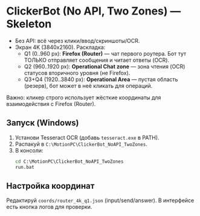 # ClickerBot (No API, Two Zones) — Skeleton

- Без API: всё через клики/ввод/скриншоты/ОCR.
- Экран 4K (3840x2160). Раскладка:
  - Q1 (0..960 px): **Firefox (Router)** — чат первого роутера. Бот тут ТОЛЬКО отправляет сообщения и читает ответы (OCR).
  - Q2 (960..1920 px): **Operational Chat zone** — зона чтения (OCR) статусов вторичного уровня (не Firefox).
  - Q3+Q4 (1920..3840 px): **Operational Area** — пустая область (резерв), бот может в неё кликать для операций.

Важно: кликер строго использует жёсткие координаты для взаимодействия с Firefox (Router).

## Запуск (Windows)
1) Установи Tesseract OCR (добавь `tesseract.exe` в PATH).
2) Распакуй в `C:\MotionPC\ClickerBot_NoAPI_TwoZones`.
3) В консоли:
   ```cmd
   cd C:\MotionPC\ClickerBot_NoAPI_TwoZones
   run.bat
   ```

## Настройка координат
Редактируй `coords/router_4k_q1.json` (input/send/answer). В интерфейсе есть кнопка логов для проверки.

